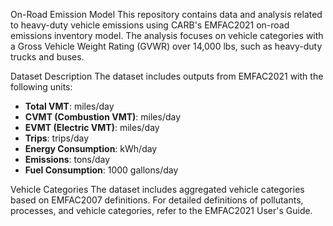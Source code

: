 On-Road Emission Model This repository contains data and analysis related to heavy-duty vehicle emissions using CARB's EMFAC2021 on-road emissions inventory model. The analysis focuses on vehicle categories with a Gross Vehicle Weight Rating (GVWR) over 14,000 lbs, such as heavy-duty trucks and buses. 

Dataset Description The dataset  includes outputs from EMFAC2021 with the following units: 
- **Total VMT**: miles/day 
- **CVMT (Combustion VMT)**: miles/day 
- **EVMT (Electric VMT)**: miles/day 
- **Trips**: trips/day 
- **Energy Consumption**: kWh/day 
- **Emissions**: tons/day
- **Fuel Consumption**: 1000 gallons/day 

Vehicle Categories The dataset includes aggregated vehicle categories based on EMFAC2007 definitions. For detailed definitions of pollutants, processes, and vehicle categories, refer to the EMFAC2021 User's Guide.
